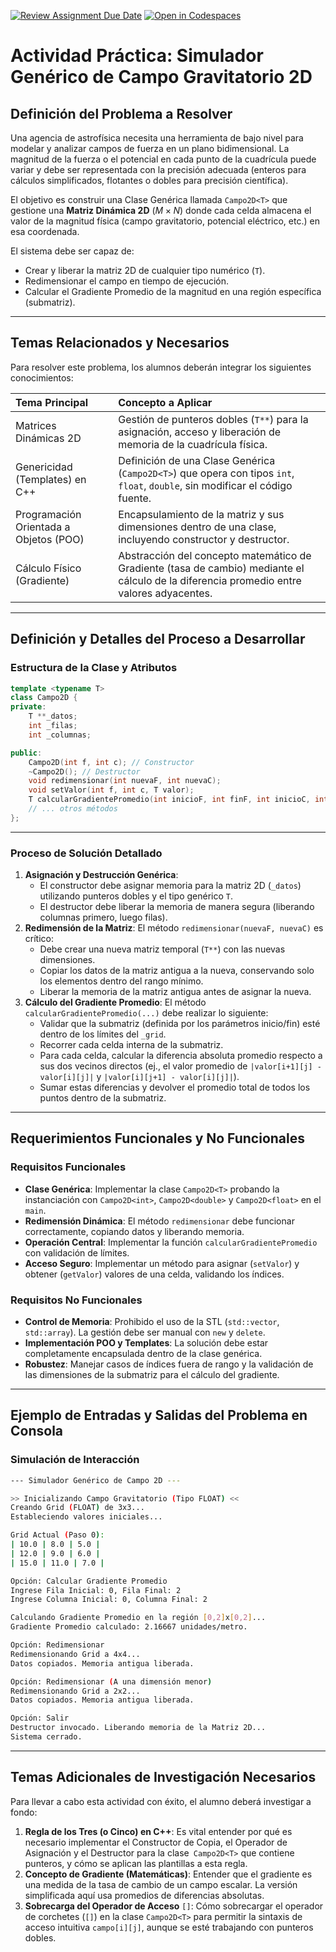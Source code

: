 [![Review Assignment Due Date](https://classroom.github.com/assets/deadline-readme-button-22041afd0340ce965d47ae6ef1cefeee28c7c493a6346c4f15d667ab976d596c.svg)](https://classroom.github.com/a/0yFiWenz)
[![Open in Codespaces](https://classroom.github.com/assets/launch-codespace-2972f46106e565e64193e422d61a12cf1da4916b45550586e14ef0a7c637dd04.svg)](https://classroom.github.com/open-in-codespaces?assignment_repo_id=21129622)
# Actividad Práctica: Simulador Genérico de Campo Gravitatorio 2D

## Definición del Problema a Resolver

Una agencia de astrofísica necesita una herramienta de bajo nivel para modelar y analizar campos de fuerza en un plano bidimensional. La magnitud de la fuerza o el potencial en cada punto de la cuadrícula puede variar y debe ser representada con la precisión adecuada (enteros para cálculos simplificados, flotantes o dobles para precisión científica).

El objetivo es construir una Clase Genérica llamada `Campo2D<T>` que gestione una **Matriz Dinámica 2D** ($M \times N$) donde cada celda almacena el valor de la magnitud física (campo gravitatorio, potencial eléctrico, etc.) en esa coordenada.

El sistema debe ser capaz de:

* Crear y liberar la matriz 2D de cualquier tipo numérico (`T`).
* Redimensionar el campo en tiempo de ejecución.
* Calcular el Gradiente Promedio de la magnitud en una región específica (submatriz).

---

## Temas Relacionados y Necesarios

Para resolver este problema, los alumnos deberán integrar los siguientes conocimientos:

| Tema Principal                                | Concepto a Aplicar                                                                                                                                                                                             |
| :-------------------------------------------- | :-------------------------------------------------------------------------------------------------------------------------------------------------------------------------------------------------------------- |
| Matrices Dinámicas 2D                         | Gestión de punteros dobles (`T**`) para la asignación, acceso y liberación de memoria de la cuadrícula física.                                                                                                  |
| Genericidad (Templates) en C++                | Definición de una Clase Genérica (`Campo2D<T>`) que opera con tipos `int`, `float`, `double`, sin modificar el código fuente.                                                                                  |
| Programación Orientada a Objetos (POO)        | Encapsulamiento de la matriz y sus dimensiones dentro de una clase, incluyendo constructor y destructor.                                                                                                        |
| Cálculo Físico (Gradiente)                    | Abstracción del concepto matemático de Gradiente (tasa de cambio) mediante el cálculo de la diferencia promedio entre valores adyacentes.|

---

## Definición y Detalles del Proceso a Desarrollar

### Estructura de la Clase y Atributos

```C++
template <typename T>
class Campo2D {
private:
    T **_datos;
    int _filas;
    int _columnas;

public:
    Campo2D(int f, int c); // Constructor
    ~Campo2D(); // Destructor
    void redimensionar(int nuevaF, int nuevaC);
    void setValor(int f, int c, T valor);
    T calcularGradientePromedio(int inicioF, int finF, int inicioC, int finC);
    // ... otros métodos
};
```

---

### Proceso de Solución Detallado

1. **Asignación y Destrucción Genérica**:
    * El constructor debe asignar memoria para la matriz 2D (`_datos`) utilizando punteros dobles y el tipo genérico `T`.
    * El destructor debe liberar la memoria de manera segura (liberando columnas primero, luego filas).
2. **Redimensión de la Matriz**: El método `redimensionar(nuevaF, nuevaC)` es crítico:
    * Debe crear una nueva matriz temporal (`T**`) con las nuevas dimensiones.
    * Copiar los datos de la matriz antigua a la nueva, conservando solo los elementos dentro del rango mínimo.
    * Liberar la memoria de la matriz antigua antes de asignar la nueva.
3. **Cálculo del Gradiente Promedio**: El método `calcularGradientePromedio(...)` debe realizar lo siguiente:
    * Validar que la submatriz (definida por los parámetros inicio/fin) esté dentro de los límites del `_grid`.
    * Recorrer cada celda interna de la submatriz.
    * Para cada celda, calcular la diferencia absoluta promedio respecto a sus dos vecinos directos (ej., el valor promedio de `|valor[i+1][j] - valor[i][j]|` y `|valor[i][j+1] - valor[i][j]|`).
    * Sumar estas diferencias y devolver el promedio total de todos los puntos dentro de la submatriz.

---

## Requerimientos Funcionales y No Funcionales

### Requisitos Funcionales

* **Clase Genérica**: Implementar la clase `Campo2D<T>` probando la instanciación con `Campo2D<int>`, `Campo2D<double>`  y `Campo2D<float>` en el `main`.
* **Redimensión Dinámica**: El método `redimensionar` debe funcionar correctamente, copiando datos y liberando memoria.
* **Operación Central**: Implementar la función `calcularGradientePromedio` con validación de límites.
* **Acceso Seguro**: Implementar un método para asignar (`setValor`) y obtener (`getValor`) valores de una celda, validando los índices.

### Requisitos No Funcionales

* **Control de Memoria**: Prohibido el uso de la STL (`std::vector`, `std::array`). La gestión debe ser manual con `new` y `delete`.
* **Implementación POO y Templates**: La solución debe estar completamente encapsulada dentro de la clase genérica.
* **Robustez**: Manejar casos de índices fuera de rango y la validación de las dimensiones de la submatriz para el cálculo del gradiente.

---

## Ejemplo de Entradas y Salidas del Problema en Consola

### Simulación de Interacción


```bash
--- Simulador Genérico de Campo 2D ---

>> Inicializando Campo Gravitatorio (Tipo FLOAT) <<
Creando Grid (FLOAT) de 3x3...
Estableciendo valores iniciales...

Grid Actual (Paso 0):
| 10.0 | 8.0 | 5.0 |
| 12.0 | 9.0 | 6.0 |
| 15.0 | 11.0 | 7.0 |

Opción: Calcular Gradiente Promedio
Ingrese Fila Inicial: 0, Fila Final: 2
Ingrese Columna Inicial: 0, Columna Final: 2

Calculando Gradiente Promedio en la región [0,2]x[0,2]...
Gradiente Promedio calculado: 2.16667 unidades/metro.

Opción: Redimensionar
Redimensionando Grid a 4x4...
Datos copiados. Memoria antigua liberada.

Opción: Redimensionar (A una dimensión menor)
Redimensionando Grid a 2x2...
Datos copiados. Memoria antigua liberada.

Opción: Salir
Destructor invocado. Liberando memoria de la Matriz 2D...
Sistema cerrado.
```

---

## Temas Adicionales de Investigación Necesarios

Para llevar a cabo esta actividad con éxito, el alumno deberá investigar a fondo:

1. **Regla de los Tres (o Cinco) en C++**: Es vital entender por qué es necesario implementar el Constructor de Copia, el Operador de Asignación y el Destructor para la clase` Campo2D<T>` que contiene punteros, y cómo se aplican las plantillas a esta regla.
2. **Concepto de Gradiente (Matemáticas)**: Entender que el gradiente es una medida de la tasa de cambio de un campo escalar. La versión simplificada aquí usa promedios de diferencias absolutas.
3. **Sobrecarga del Operador de Acceso** `[]`: Cómo sobrecargar el operador de corchetes (`[]`) en la clase `Campo2D<T>` para permitir la sintaxis de acceso intuitiva `campo[i][j]`, aunque se esté trabajando con punteros dobles.
